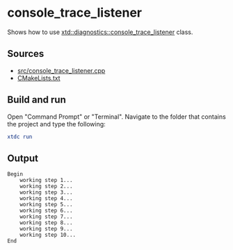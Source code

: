 # console_trace_listener

Shows how to use [xtd::diagnostics::console_trace_listener](https://gammasoft71.github.io/xtd/reference_guides/latest/classxtd_1_1diagnostics_1_1console__trace__listener.html) class.

## Sources

* [src/console_trace_listener.cpp](src/console_trace_listener.cpp)
* [CMakeLists.txt](CMakeLists.txt)

## Build and run

Open "Command Prompt" or "Terminal". Navigate to the folder that contains the project and type the following:

```cmake
xtdc run
```

## Output

```
Begin
    working step 1...
    working step 2...
    working step 3...
    working step 4...
    working step 5...
    working step 6...
    working step 7...
    working step 8...
    working step 9...
    working step 10...
End
```
